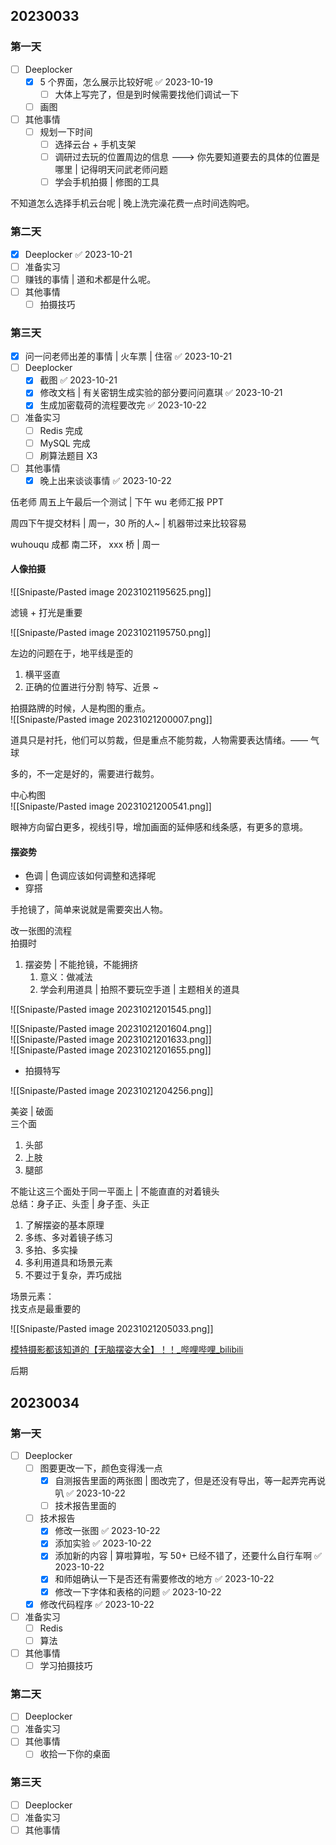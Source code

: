 ## 20230033

### 第一天

- [ ] Deeplocker
	- [x] 5 个界面，怎么展示比较好呢 ✅ 2023-10-19
		- [ ] 大体上写完了，但是到时候需要找他们调试一下
	- [ ] 画图
- [ ] 其他事情
	- [ ] 规划一下时间
		- [ ] 选择云台 + 手机支架
		- [ ] 调研过去玩的位置周边的信息 ---> 你先要知道要去的具体的位置是哪里 | 记得明天问武老师问题
		- [ ] 学会手机拍摄 | 修图的工具

不知道怎么选择手机云台呢 | 晚上洗完澡花费一点时间选购吧。

### 第二天

- [x] Deeplocker ✅ 2023-10-21
- [ ] 准备实习
- [ ] 赚钱的事情 | 道和术都是什么呢。
- [ ] 其他事情
	- [ ] 拍摄技巧

### 第三天

- [x] 问一问老师出差的事情 | 火车票 | 住宿 ✅ 2023-10-21
- [ ] Deeplocker
	- [x] 截图 ✅ 2023-10-21
	- [x] 修改文档 | 有关密钥生成实验的部分要问问嘉琪 ✅ 2023-10-21
	- [x] 生成加密载荷的流程要改完 ✅ 2023-10-22
- [ ] 准备实习
	- [ ] Redis 完成
	- [ ] MySQL 完成
	- [ ] 刷算法题目 X3
- [ ] 其他事情
	- [x] 晚上出来谈谈事情 ✅ 2023-10-22

伍老师 周五上午最后一个测试 | 下午 wu 老师汇报 PPT

周四下午提交材料 | 周一，30 所的人~ | 机器带过来比较容易

wuhouqu 成都 南二环， xxx 桥 | 周一

#### 人像拍摄

![[Snipaste/Pasted image 20231021195625.png]]

滤镜 + 打光是重要

![[Snipaste/Pasted image 20231021195750.png]]

左边的问题在于，地平线是歪的

1. 横平竖直
2. 正确的位置进行分割 特写、近景 ~

拍摄路牌的时候，人是构图的重点。  
![[Snipaste/Pasted image 20231021200007.png]]

道具只是衬托，他们可以剪裁，但是重点不能剪裁，人物需要表达情绪。—— 气球

多的，不一定是好的，需要进行裁剪。

中心构图  
![[Snipaste/Pasted image 20231021200541.png]]

眼神方向留白更多，视线引导，增加画面的延伸感和线条感，有更多的意境。

#### 摆姿势

- 色调 | 色调应该如何调整和选择呢
- 穿搭

手抢镜了，简单来说就是需要突出人物。

改一张图的流程  
拍摄时

1. 摆姿势 | 不能抢镜，不能拥挤
	1. 意义：做减法
	2. 学会利用道具 | 拍照不要玩空手道 | 主题相关的道具

![[Snipaste/Pasted image 20231021201545.png]]

![[Snipaste/Pasted image 20231021201604.png]]  
![[Snipaste/Pasted image 20231021201633.png]]  
![[Snipaste/Pasted image 20231021201655.png]]

- 拍摄特写

![[Snipaste/Pasted image 20231021204256.png]]

美姿 | 破面  
三个面

1. 头部
2. 上肢
3. 腿部

不能让这三个面处于同一平面上 | 不能直直的对着镜头  
总结：身子正、头歪 | 身子歪、头正

1. 了解摆姿的基本原理
2. 多练、多对着镜子练习
3. 多拍、多实操
4. 多利用道具和场景元素
5. 不要过于复杂，弄巧成拙

场景元素：  
找支点是最重要的

![[Snipaste/Pasted image 20231021205033.png]]

[模特摄影都该知道的【无脑摆姿大全】！！_哔哩哔哩_bilibili](https://www.bilibili.com/video/BV1s54y1j7He/?spm_id_from=333.788.recommend_more_video.2&vd_source=25509bb582bc4a25d86d871d5cdffca3)

后期

## 20230034

### 第一天

- [ ] Deeplocker
	- [ ] 图要更改一下，颜色变得浅一点
		- [x] 自测报告里面的两张图 | 图改完了，但是还没有导出，等一起弄完再说叭 ✅ 2023-10-22
		- [ ] 技术报告里面的
	- [ ] 技术报告
		- [x] 修改一张图 ✅ 2023-10-22
		- [x] 添加实验 ✅ 2023-10-22
		- [x] 添加新的内容 | 算啦算啦，写 50+ 已经不错了，还要什么自行车啊 ✅ 2023-10-22
		- [x] 和师姐确认一下是否还有需要修改的地方 ✅ 2023-10-22
		- [x] 修改一下字体和表格的问题 ✅ 2023-10-22
	- [x] 修改代码程序 ✅ 2023-10-22
- [ ] 准备实习
	- [ ] Redis
	- [ ] 算法
- [ ] 其他事情
	- [ ] 学习拍摄技巧

### 第二天

- [ ] Deeplocker
- [ ] 准备实习
- [ ] 其他事情
	- [ ] 收拾一下你的桌面

### 第三天

- [ ] Deeplocker
- [ ] 准备实习
- [ ] 其他事情
